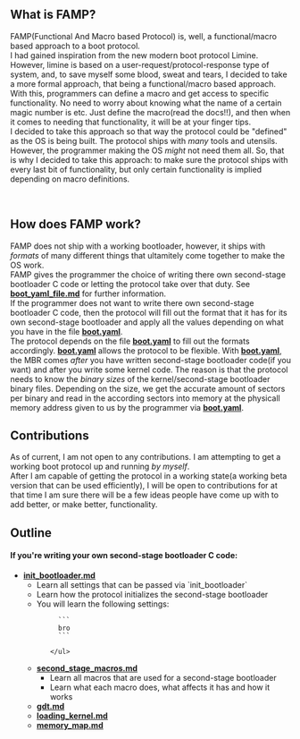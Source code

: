 ## What is FAMP?

<p>FAMP(Functional And Macro based Protocol) is, well, a functional/macro based approach to a boot protocol.</br>I had gained inspiration from the new modern boot protocol Limine. However, limine is based on a user-request/protocol-response type of system, and, to save myself some blood, sweat and tears, I decided to take a more formal approach, that being a functional/macro based approach.</br>With this, programmers can define a macro and get access to specific functionality. No need to worry about knowing what the name of a certain magic number is etc. Just define the macro(read the docs!!), and then when it comes to needing that functionality, it will be at your finger tips.</br>I decided to take this approach so that way the protocol could be "defined" as the OS is being built. The protocol ships with <i>many</i> tools and utensils. However, the programmer making the OS <i>might</i> not need them all. So, that is why I decided to take this approach: to make sure the protocol ships with every last bit of functionality, but only certain functionality is implied depending on macro definitions.</p></br>

## How does FAMP work?
<p>FAMP does not ship with a working bootloader, however, it ships with <i>formats</i> of many different things that ultamitely come together to make the OS work.</br>FAMP gives the programmer the choice of writing there own second-stage bootloader C code or letting the protocol take over that duty. See <b><u><a href="https://github.com/MocaCDev/boot_protocol/blob/main/docs/boot_yaml_file.md">boot_yaml_file.md</a></u></b> for further information.</br>If the programmer does not want to write there own second-stage bootloader C code, then the protocol will fill out the format that it has for its own second-stage bootloader and apply all the values depending on what you have in the file <b><u>boot.yaml</u></b>.</br>The protocol depends on the file <b><u>boot.yaml</u></b> to fill out the formats accordingly. <b><u>boot.yaml</u></b> allows the protocol to be flexible. With <b><u>boot.yaml</u></b>, the MBR comes <i>after</i> you have written second-stage bootloader code(if you want) and after you write some kernel code. The reason is that the protocol needs to know the <i>binary sizes</i> of the kernel/second-stage bootloader binary files. Depending on the size, we get the accurate amount of sectors per binary and read in the according sectors into memory at the physicall memory address given to us by the programmer via <b><u>boot.yaml</u></b>.</br></p>

## Contributions
<p>As of current, I am not open to any contributions. I am attempting to get a working boot protocol up and running <i>by myself</i>.</br>After I am capable of getting the protocol in a working state(a working beta version that can be used efficiently), I will be open to contributions for at that time I am sure there will be a few ideas people have come up with to add better, or make better, functionality.</p>

## Outline
<h4>If you're writing your own second-stage bootloader C code:</h4>
<ul>
<li>
  <b><u><a href="https://github.com/MocaCDev/boot_protocol/blob/main/docs/init_bootloader.md">init_bootloader.md</a></u></b></br>
  <ul>
    <li>Learn all settings that can be passed via `init_bootloader`</li>
    <li>Learn how the protocol initializes the second-stage bootloader</li>
    <li>You will learn the following settings:</li>
    <ul>
      
      ```
      bro
      ```
      
    </ul>
  </ul>
</li>
<li>
  <b><u><a href="https://github.com/MocaCDev/boot_protocol/blob/main/docs/second_stage_macros.md">second_stage_macros.md</a></u></b></br>
  <ul>
    <li>Learn all macros that are used for a second-stage bootloader</li>
    <li>Learn what each macro does, what affects it has and how it works</li>
  </ul>
</li>
<li><b><u><a href="https://github.com/MocaCDev/boot_protocol/blob/main/docs/gdt.md">gdt.md</a></u></b></li>
<li><b><u><a href="https://github.com/MocaCDev/boot_protocol/blob/main/docs/loading_kernel.md">loading_kernel.md</a></u></b></li>
<li><b><u><a href="https://github.com/MocaCDev/boot_protocol/blob/main/docs/memory_map.md">memory_map.md</a></u></b></li>
</ul>
